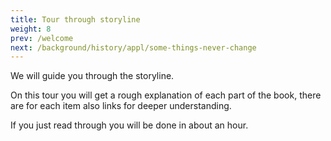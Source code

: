 ```yaml
---
title: Tour through storyline
weight: 8
prev: /welcome
next: /background/history/appl/some-things-never-change
---
```


We will guide you through the storyline.

On this tour you will get a rough explanation of each part of the book, there are for each item also links for deeper understanding.

If you just read through you will be done in about an hour.